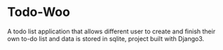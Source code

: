 # Todo-Woo
A todo list application that allows different user to create and finish their own to-do list and data is stored in sqlite, project built with Django3.
